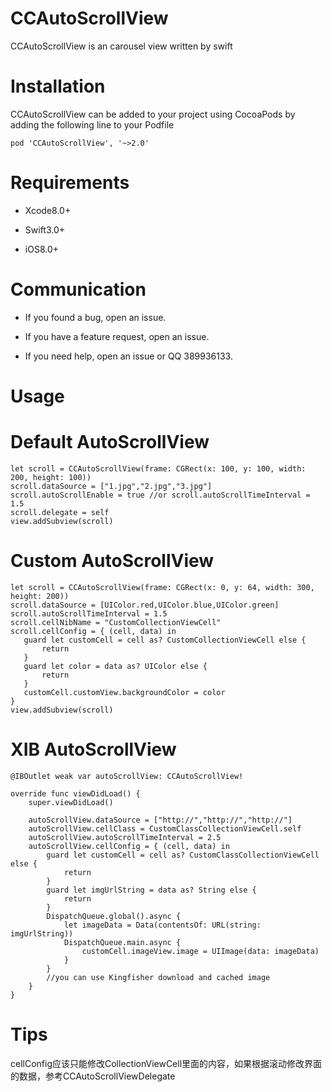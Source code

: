 # CCAutoScrollView
CCAutoScrollView is an carousel view written by swift

# Installation 

CCAutoScrollView can be added to your project using CocoaPods by adding the following line to your Podfile

	pod 'CCAutoScrollView', '~>2.0'

# Requirements
<ul>
<li><p>Xcode8.0+</p></li>
<li><p>Swift3.0+</p></li>
<li><p>iOS8.0+</p></li>
</ul>
	
# Communication
<ul>
<li><p>If you found a bug, open an issue.</p></li>
<li><p>If you have a feature request, open an issue.</p></li>
<li><p>If you need help, open an issue or QQ 389936133.</p></li>
</ul>

# Usage

# Default AutoScrollView
	let scroll = CCAutoScrollView(frame: CGRect(x: 100, y: 100, width: 200, height: 100))
	scroll.dataSource = ["1.jpg","2.jpg","3.jpg"]
	scroll.autoScrollEnable = true //or scroll.autoScrollTimeInterval = 1.5
	scroll.delegate = self
	view.addSubview(scroll)
				
# Custom AutoScrollView
	let scroll = CCAutoScrollView(frame: CGRect(x: 0, y: 64, width: 300, height: 200))
	scroll.dataSource = [UIColor.red,UIColor.blue,UIColor.green]
	scroll.autoScrollTimeInterval = 1.5
	scroll.cellNibName = "CustomCollectionViewCell"
	scroll.cellConfig = { (cell, data) in
       guard let customCell = cell as? CustomCollectionViewCell else {
           return
       }
       guard let color = data as? UIColor else {
           return
       }
       customCell.customView.backgroundColor = color
	}
	view.addSubview(scroll)
	
# XIB AutoScrollView
	@IBOutlet weak var autoScrollView: CCAutoScrollView!
    
    override func viewDidLoad() {
        super.viewDidLoad()

        autoScrollView.dataSource = ["http://","http://","http://"]
        autoScrollView.cellClass = CustomClassCollectionViewCell.self
        autoScrollView.autoScrollTimeInterval = 2.5
        autoScrollView.cellConfig = { (cell, data) in
            guard let customCell = cell as? CustomClassCollectionViewCell else {
                return
            }
            guard let imgUrlString = data as? String else {
                return
            }
            DispatchQueue.global().async {
                let imageData = Data(contentsOf: URL(string: imgUrlString))
                DispatchQueue.main.async {
                    customCell.imageView.image = UIImage(data: imageData)
                }
            }
			//you can use Kingfisher download and cached image
        }
    }

# Tips

cellConfig应该只能修改CollectionViewCell里面的内容，如果根据滚动修改界面的数据，参考CCAutoScrollViewDelegate

